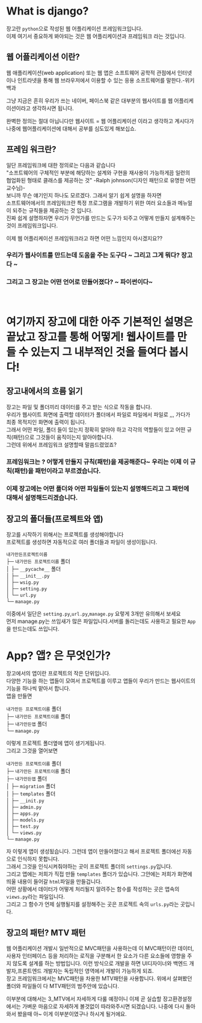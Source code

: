 # What is django?

장고란 `python`으로 작성된 웹 어플리케이션 프레임워크입니다.<br/>
이제 여기서 중요하게 봐야되는 것은 웹 어플리케이션과 프레임워크 라는 것입니다.<br/>

## 웹 어플리케이션 이란?
웹 애플리케이션(web application) 또는 웹 앱은 소프트웨어 공학적 관점에서 인터넷이나 인트라넷을 통해 웹 브라우저에서 이용할 수 있는 응용 소프트웨어를 말한다.-위키백과

그냥 지금은 흔히 우리가 쓰는 네이버, 페이스북 같은 대부분의 웹사이트를 웹 어플리케이션이라고 생각하시면 됩니다.

완벽한 정의는 절대 아닙니다만 웹사이트 = 웹 어플리케이션 이라고 생각하고 계시다가 나중에 웹어플리케이션에 대해서 공부를 심도있게 해보십쇼.

## 프레임 워크란?

일단 프레임워크에 대한 정의로는 다음과 같습니다<br/>
"소프트웨어의 구체적인 부분에 해당하는 설계와 구현을 재사용이 가능하게끔 일련의 협업화된 형태로 클래스를 제공하는 것" -Ralph johnson(디자인 패턴으로 유명한 어떤 교수님)-<br/>
보니까 무슨 얘기인지 하나도 모르겠다. 그래서 알기 쉽게 설명을 하자면<br/>
소프트웨어에서의 프레임워크란 특정 프로그램을 개발하기 위한 여러 요소들과 메뉴얼이 되주는 규칙들을 제공하는 것 입니다. <br/>
진짜 쉽게 설명하자면 우리가 무언가를 만드는 도구가 되주고 어떻게 만들지 설계해주는 것이 프레임워크입니다.<br/>

이제 웹 어플리케이션 프레임워크라고 하면 어떤 느낌인지 아시겠지요??

### 우리가 웹사이트를 만드는데 도움을 주는 도구다 ~ 그리고 그게 뭐다? 장고다 ~
### 그리고 그 장고는 어떤 언어로 만들어졌다? ~ 파이썬이다~
<br>


# 여기까지 장고에 대한 아주 기본적인 설명은 끝났고 장고를 통해 어떻게! 웹사이트를 만들 수 있는지 그 내부적인 것을 들여다 봅시다!

## 장고내에서의 흐름 읽기

장고는 파일 및 폴더끼리 데이터를 주고 받는 식으로 작동을 합니다.<br>
우리가 웹사이트 화면에 출력할 데이터가 폴더에서 파일로 파일에서 파일로 ,,, 가다가 최종 목적지인 화면에 출력이 됩니다.<br>
그래서 어떤 파일, 폴더 들이 있는지 정확히 알아야 하고 각각의 역할들이 있고 어떤 규칙(패턴)으로 그것들이 움직이는지 알아야합니다.<br>
그런데 위에서 프레임워크 설명할때 말씀드렸었죠?<br>
### 프레임워크는 ? 어떻게 만들지 규칙(패턴)을 제공해준다~ 우리는 이제 이 규칙(패턴)을 패턴이라고 부르겠습니다.
### 이제 장고에는 어떤 폴더와 어떤 파일들이 있는지 설명해드리고 그 패턴에 대해서 설명해드리겠습니다.

## 장고의 폴더들(프로젝트와 앱)
장고를 시작하기 위해서는 프로젝트를 생성해야합니다<br>
프로젝트를 생성하면 자동적으로 여러 폴더들과 파일이 생성이됩니다.<br>

 `내가만든프로젝트이름`<br>
    ├─ `내가만든 프로젝트이름` 폴더<br/>
    │    ├─ `__pycache__` 폴더<br/>
    │    ├─ `__init__.py`<br/>
    │    ├─ `wsig.py`<br/>
    │    ├─ `setting.py`<br/>
    │    └─ `url.py`<br/>
    └─ `manage.py`<br/>

이중에서 일단은 `setting.py`,`url.py`,`manage.py` 요렇게 3개만 유의해서 보세요<br>
먼저 manage.py는 쓰임새가 많은 파일입니다.서버를 돌리는데도 사용하고 필요한 `App`을 만드는데도 쓰입니다.<br>

# App? 앱? 은 무엇인가?
장고에서의 앱이란 프로젝트의 작은 단위입니다.<br>
다양한 기능을 하는 앱들이 모여서 프로젝트를 이루고 앱들이 우리가 만드는 웹사이트의 기능을 하나씩 맡아서 합니다.<br>
앱을 만들면

 `내가만든 프로젝트이름` 폴더<br/>
    ├─ `내가만든 프로젝트이름` 폴더<br/>
    ├─ `내가만든앱` 폴더<br/>
    └─ `manage.py`<br/>

이렇게 프로젝트 폴더옆에 앱이 생기게됩니다.<br/>
그리고 그것을 열어보면<br/>


 `내가만든 프로젝트이름` 폴더 <br>
    ├─ `내가만든 프로젝트이름` 폴더<br/>
    ├─ `내가만든앱` 폴더<br/>
    │    ├─ `migration` 폴더<br/>
    │    ├─ `templates` 폴더<br/>
    │    ├─ `__init.py`<br/>
    │    ├─ `admin.py`<br/>
    │    ├─ `apps.py`<br/>
    │    ├─ `models.py`<br/>
    │    ├─ `test.py`<br/>
    │    └─ `views.py`<br/>
    └─ `manage.py`<br/>

자 이렇게 앱이 생성됬습니다. 그런데 앱이 만들어졌다고 해서 프로젝트 폴더에선 자동으로 인식하지 못합니다.<br/>
그래서 그것을 인식시켜줘야하는 곳이 프로젝트 폴더의 `settings.py`입니다.<br/>
그리고 앱에는 저희가 직접 만들 `templates` 폴더가 있습니다. 그안에는 저희가 화면에 띄울 내용이 들어갈 `html`파일을 만들겁니다.<br>
어떤 상황에서 데이터가 어떻게 처리될지 알려주는 함수를 작성하는 곳은 앱속의 `views.py`라는 파일입니다.<br>
그리고 그 함수가 언제 실행될지를 설정해주는 곳은 프로젝트 속의 `urls.py`라는 곳입니다.

## 장고의 패턴? MTV 패턴

웹 어플리케이션 개발시 일반적으로 MVC패턴을 사용하는데 이 MVC패턴이란 데이터, 사용자 인터페이스 등을 처리하는 로직을 구분해서 한 요소가 다른 요소들에 영향을 주지 않도록 설계를 하는 방법입니다. 이런 방식으로 개발을 하면 UI디자이너와 백엔드 개발자,프론트엔드 개발자는 독립적인 영역에서 개발이 가능하게 되죠.<br/>
장고 프레임워크에서는 MVC패턴을 차용한 MTV패턴을 사용합니다. 위에서 살펴봤던 폴더와 파일들이 다 MTV패턴의 범주안에 있습니다.


이부분에 대해서는 3_MTV에서 자세하게 다룰 예정이니 이제 곧 실습할 장고환경설정에서는 가벼운 마음으로 자세하게 볼것없이 따라와주시면 되겠습니다. 나중에 다시 돌아와서 봤을때 아~ 이게 이부분이였구나 하시게 될거에요.